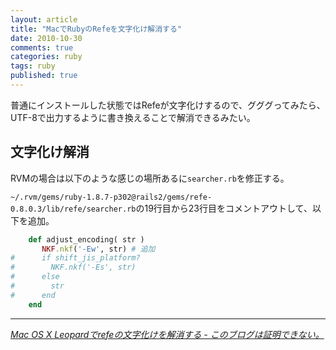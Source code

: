 ```yaml
---
layout: article
title: "MacでRubyのRefeを文字化け解消する"
date: 2010-10-30
comments: true
categories: ruby
tags: ruby
published: true
---
```


普通にインストールした状態ではRefeが文字化けするので、グググってみたら、UTF-8で出力するように書き換えることで解消できるみたい。

<!-- READMORE -->


## 文字化け解消

RVMの場合は以下のような感じの場所あるに`searcher.rb`を修正する。

`~/.rvm/gems/ruby-1.8.7-p302@rails2/gems/refe-0.8.0.3/lib/refe/searcher.rb`の19行目から23行目をコメントアウトして、以下を追加。

~~~ ruby
    def adjust_encoding( str )
       NKF.nkf('-Ew', str) # 追加
#      if shift_jis_platform?
#        NKF.nkf('-Es', str)
#      else
#        str
#      end
    end
~~~

* * *

<cite>[Mac OS X Leopardでrefeの文字化けを解消する - このブログは証明できない。](http://d.hatena.ne.jp/shunsuk/20090104/1231071443)</cite>
